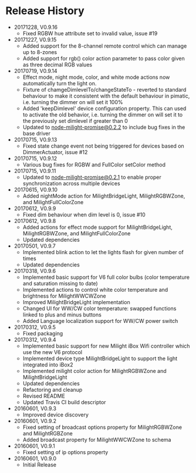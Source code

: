 # Release History

* 20171228, V0.9.16
    * Fixed RGBW hue attribute set to invalid value, issue #19
* 20171227, V0.9.15
    * Added support for the 8-channel remote control which can manage up to 8-zones
    * Added support for rgb() color action parameter to pass color given as three decimal RGB values
* 20170719, V0.9.14
    * Effect mode, night mode, color, and white mode actions now automatically turn the light on.
    * Fixture of chamgeDimlevelTo/changeStateTo - reverted to standard behaviour to make it consistent with the 
      default behaviour in pimatic, i.e. turning the dimmer on will set it 100%
    * Added 'keepDimlevel' device configuration property. This can used to activate the old behavior, i.e. 
      turning the dimmer on will set it to the previously set dimlevel if greater than 0
    * Updated to node-milight-promise@0.2.2 to include bug fixes in the base driver
* 20170715, V0.9.13
    * Fixed state change event not being triggered for devices based on DimmerActuator, issue #12
* 20170715, V0.9.12
    * Various bug fixes for RGBW and FullColor setColor method
* 20170715, V0.9.11
    * Updated to node-milight-promise@0.2.1 to enable proper synchronization across multiple devices
* 20170615, V0.9.10
    * Added nightMode action for MilightBridgeLight, MilightRGBWZone, and MilightFullColorZone
* 20170612, V0.9.9
    * Fixed dim behaviour when dim level is 0, issue #10
* 20170612, V0.9.8
    * Added actions for effect mode support for MilightBridgeLight, MilightRGBWZone, and MilightFullColorZone
    * Updated dependencies 
* 20170501, V0.9.7
    * Implemented blink action to let the lights flash for given number of times
    * Updated dependencies
* 20170318, V0.9.6
    * Implemented basic support for V6 full color bulbs (color temperature and saturation missing to date)
    * Implemented actions to control white color temperature and brightness for MilightWWCWZone
    * Improved MilightBridgeLight implementation
    * Changed UI for WW/CW color temperature: swapped functions linked to plus and minus buttons
    * Added Language localization support for WW/CW power switch
* 20170312, V0.9.5
    * Fixed packaging
* 20170312, V0.9.4
    * Implemented basic support for new Milight iBox Wifi controller which use the new V6 protocol
    * Implemented device type MilightBridgeLight to support the light integrated into iBox2
    * Implemented milight color action for MilightRGBWZone and MilightBridgeLight
    * Updated dependencies
    * Refactoring and cleanup
    * Revised README
    * Updated Travis CI build descriptor
* 20160601, V0.9.3
    * Improved device discovery
* 20160601, V0.9.2
    * Fixed setting of broadcast options property for MilightRGBWZone and MilightRGBZone
    * Added broadcast property for MilightWWCWZone to schema
* 20160601, V0.9.1
    * Fixed setting of ip options property     
* 20160601, V0.9.0
    * Initial Release